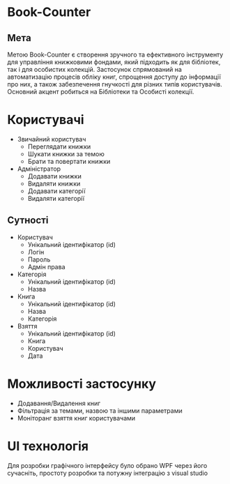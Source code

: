 # Book-Counter
## Mета
Метою Book-Counter є створення зручного та ефективного інструменту для управління книжковими фондами, який підходить як для бібліотек, так і для особистих колекцій. Застосунок спрямований на автоматизацію процесів обліку книг, спрощення доступу до інформації про них, а також забезпечення гнучкості для різних типів користувачів. Основний акцент робиться на Бібліотеки та Особисті колекції.

# Користувачі
+ Звичайний користувач
  - Переглядати книжки
  - Шукати книжки за темою
  - Брати та повертати книжки
+ Адміністратор
  - Додавати книжки
  - Видаляти книжки
  - Додавати категорії
  - Видаляти категорії
## Сутності
+ Користувач
  - Унікальний ідентифікатор (id)
  - Логін
  - Пароль
  - Адмін права
+ Категорія
  - Унікальний ідентифікатор (id)
  - Назва
+ Книга
  - Унікальний ідентифікатор (id)
  - Назва
  - Категорія
+ Взяття
  - Унікальний ідентифікатор (id)
  - Книга
  - Користувач
  - Дата
# Mожливості застосунку
  + Додавання/Видалення книг
  + Фільтрація за темами, назвою та іншими параметрами
  + Моніторанг взяття книг користувачами

# UI технологія
Для розробки графічного інтерфейсу було обрано WPF через його сучасніть, простоту розробки та потужну інтеграцію з visual studio
